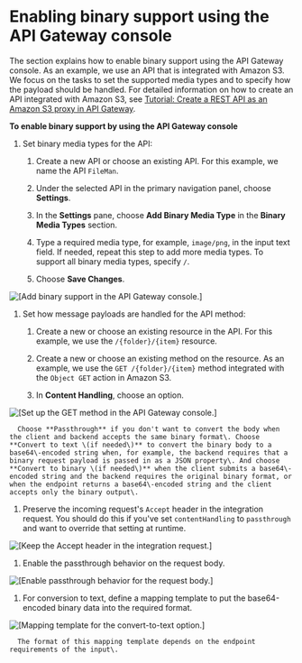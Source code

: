 # Enabling binary support using the API Gateway console<a name="api-gateway-payload-encodings-configure-with-console"></a>

The section explains how to enable binary support using the API Gateway console\. As an example, we use an API that is integrated with Amazon S3\. We focus on the tasks to set the supported media types and to specify how the payload should be handled\. For detailed information on how to create an API integrated with Amazon S3, see [Tutorial: Create a REST API as an Amazon S3 proxy in API Gateway](integrating-api-with-aws-services-s3.md)\.

**To enable binary support by using the API Gateway console**

1. Set binary media types for the API:

   1. Create a new API or choose an existing API\. For this example, we name the API `FileMan`\.

   1. Under the selected API in the primary navigation panel, choose **Settings**\.

   1. In the **Settings** pane, choose **Add Binary Media Type** in the **Binary Media Types** section\.

   1. Type a required media type, for example, `image/png`, in the input text field\. If needed, repeat this step to add more media types\. To support all binary media types, specify `/`\.

   1. Choose **Save Changes**\.

         
![\[Add binary support in the API Gateway console.\]](http://docs.aws.amazon.com/apigateway/latest/developerguide/images/binary-support-set-binary-media-types-on-api.png)

1. Set how message payloads are handled for the API method:

   1. Create a new or choose an existing resource in the API\. For this example, we use the `/{folder}/{item}` resource\.

   1. Create a new or choose an existing method on the resource\. As an example, we use the `GET /{folder}/{item}` method integrated with the `Object GET` action in Amazon S3\. 

   1. In **Content Handling**, choose an option\. 

         
![\[Set up the GET method in the API Gateway console.\]](http://docs.aws.amazon.com/apigateway/latest/developerguide/images/binary-support-set-content-handling-on-method.png)

      Choose **Passthrough** if you don't want to convert the body when the client and backend accepts the same binary format\. Choose **Convert to text \(if needed\)** to convert the binary body to a base64\-encoded string when, for example, the backend requires that a binary request payload is passed in as a JSON property\. And choose **Convert to binary \(if needed\)** when the client submits a base64\-encoded string and the backend requires the original binary format, or when the endpoint returns a base64\-encoded string and the client accepts only the binary output\.

   1. Preserve the incoming request's `Accept` header in the integration request\. You should do this if you've set `contentHandling` to `passthrough` and want to override that setting at runtime\.

         
![\[Keep the Accept header in the integration request.\]](http://docs.aws.amazon.com/apigateway/latest/developerguide/images/binary-support-preserve-incoming-accept-header.png)

   1. Enable the passthrough behavior on the request body\.

         
![\[Enable passthrough behavior for the request body.\]](http://docs.aws.amazon.com/apigateway/latest/developerguide/images/binary-support-ensure-payload-passthrough-on-method.png)

   1. For conversion to text, define a mapping template to put the base64\-encoded binary data into the required format\.

         
![\[Mapping template for the convert-to-text option.\]](http://docs.aws.amazon.com/apigateway/latest/developerguide/images/binary-support-convert-to-text-mapping-template.png)

      The format of this mapping template depends on the endpoint requirements of the input\.